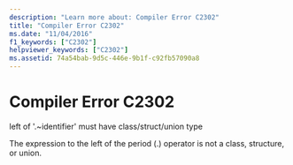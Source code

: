 ```yaml
---
description: "Learn more about: Compiler Error C2302"
title: "Compiler Error C2302"
ms.date: "11/04/2016"
f1_keywords: ["C2302"]
helpviewer_keywords: ["C2302"]
ms.assetid: 74a54bab-9d5c-446e-9b1f-c92fb57090a8
---
```

# Compiler Error C2302

left of '.~identifier' must have class/struct/union type

The expression to the left of the period (.) operator is not a class, structure, or union.
